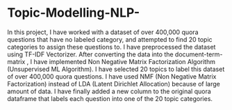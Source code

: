 # Topic-Modelling-NLP-
In this project, I have worked with a dataset of over 400,000 quora questions that have no labeled category, and attempted to find 20 topic categories to assign these questions to. 
I have preprocessed the dataset using TF-IDF Vectorizer.
After converting the data into the document-term-matrix , I have implemented Non Negative Matrix Factorization Algorithm (Unsupervised ML Algorithm). I have selected 20 topics to label this dataset of over 400,000 quora questions.
I have used NMF (Non Negative Matrix Factorization) instead of LDA (Latent Dirichlet Allocation) because of large amount of data. 
I have finally added a new column to the original quora dataframe that labels each question into one of the 20 topic categories.   
